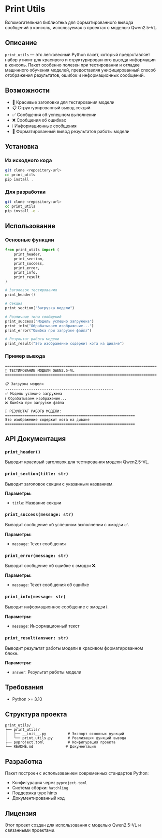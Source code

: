 # Print Utils

Вспомогательная библиотека для форматированного вывода сообщений в консоль, используемая в проектах с моделью Qwen2.5-VL.

## Описание

`print_utils` — это легковесный Python пакет, который предоставляет набор утилит для красивого и структурированного вывода информации в консоль. Пакет особенно полезен при тестировании и отладке машинного обучения моделей, предоставляя унифицированный способ отображения результатов, ошибок и информационных сообщений.

## Возможности

- 🚀 Красивые заголовки для тестирования модели
- 📋 Структурированный вывод секций
- ✅ Сообщения об успешном выполнении
- ❌ Сообщения об ошибках
- ℹ️ Информационные сообщения
- 📝 Форматированный вывод результатов работы модели

## Установка

### Из исходного кода

```bash
git clone <repository-url>
cd print_utils
pip install .
```

### Для разработки

```bash
git clone <repository-url>
cd print_utils
pip install -e .
```

## Использование

### Основные функции

```python
from print_utils import (
    print_header,
    print_section,
    print_success,
    print_error,
    print_info,
    print_result
)

# Заголовок тестирования
print_header()

# Секция
print_section("Загрузка модели")

# Различные типы сообщений
print_success("Модель успешно загружена")
print_info("Обрабатываем изображение...")
print_error("Ошибка при загрузке файла")

# Результат работы модели
print_result("Это изображение содержит кота на диване")
```

### Пример вывода

```
======================================================================
🚀 ТЕСТИРОВАНИЕ МОДЕЛИ QWEN2.5-VL
======================================================================

📋 Загрузка модели
--------------------------------------------------
✅ Модель успешно загружена
ℹ️ Обрабатываем изображение...
❌ Ошибка при загрузке файла

📝 РЕЗУЛЬТАТ РАБОТЫ МОДЕЛИ:
============================================================
Это изображение содержит кота на диване
============================================================
```

## API Документация

### `print_header()`
Выводит красивый заголовок для тестирования модели Qwen2.5-VL.

### `print_section(title: str)`
Выводит заголовок секции с указанным названием.

**Параметры:**
- `title`: Название секции

### `print_success(message: str)`
Выводит сообщение об успешном выполнении с эмодзи ✅.

**Параметры:**
- `message`: Текст сообщения

### `print_error(message: str)`
Выводит сообщение об ошибке с эмодзи ❌.

**Параметры:**
- `message`: Текст сообщения об ошибке

### `print_info(message: str)`
Выводит информационное сообщение с эмодзи ℹ️.

**Параметры:**
- `message`: Информационный текст

### `print_result(answer: str)`
Выводит результат работы модели в красивом форматированном блоке.

**Параметры:**
- `answer`: Результат работы модели

## Требования

- Python >= 3.10

## Структура проекта

```
print_utils/
├── print_utils/
│   ├── __init__.py          # Экспорт основных функций
│   └── print_utils.py       # Реализация функций вывода
├── pyproject.toml           # Конфигурация проекта
└── README.md               # Документация
```

## Разработка

Пакет построен с использованием современных стандартов Python:

- Конфигурация через `pyproject.toml`
- Система сборки: `hatchling`
- Поддержка type hints
- Документированный код

## Лицензия

Этот проект создан для использования с моделью Qwen2.5-VL и связанными проектами. 